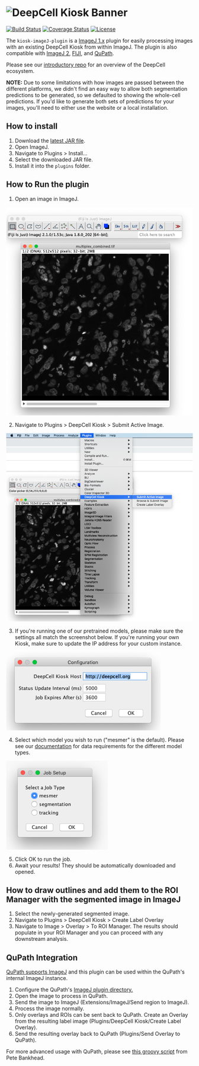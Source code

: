 # ![DeepCell Kiosk Banner](https://raw.githubusercontent.com/vanvalenlab/kiosk-console/master/docs/images/DeepCell_Kiosk_Banner.png)

[![Build Status](https://github.com/vanvalenlab/kiosk-imageJ-plugin/workflows/build/badge.svg)](https://github.com/vanvalenlab/kiosk-imageJ-plugin/actions)
[![Coverage Status](https://coveralls.io/repos/github/vanvalenlab/kiosk-imageJ-plugin/badge.svg?branch=master)](https://coveralls.io/github/vanvalenlab/kiosk-imageJ-plugin?branch=master)
[![License](https://img.shields.io/badge/License-Apache%202.0-blue.svg)](/LICENSE)

The `kiosk-imageJ-plugin` is a [ImageJ 1.x](https://imagej.net/ImageJ1) plugin for easily processing images with an existing DeepCell Kiosk from within ImageJ. The plugin is also compatible with [ImageJ 2](https://imagej.net/ImageJ2), [FIJI](https://imagej.net/Fiji/Downloads), and [QuPath](https://qupath.github.io/).

Please see our [introductory repo](https://github.com/vanvalenlab/intro-to-deepcell) for an overview of the DeepCell ecosystem.

**NOTE:** Due to some limitations with how images are passed between the different platforms, we didn't find an easy way to allow both segmentation predictions to be generated, so we defaulted to showing the whole-cell predictions. If you'd like to generate both sets of predictions for your images, you'll need to either use the website or a local installation.

## How to install

1. Download the [latest JAR file](https://github.com/vanvalenlab/kiosk-imageJ-plugin/releases/download/0.3.2/Kiosk_ImageJ-0.3.2.jar).
2. Open ImageJ.
3. Navigate to Plugins > Install...
4. Select the downloaded JAR file.
5. Install it into the `plugins` folder.

## How to Run the plugin

1. Open an image in ImageJ.

![image](resources/step_1_screenshot.png)

2. Navigate to Plugins > DeepCell Kiosk > Submit Active Image.  

![image](resources/step_2_screenshot.png)

3. If you're running one of our pretrained models, please make sure the settings all match the screenshot below. If you're running your own Kiosk, make sure to update the IP address for your custom instance.

![image](resources/step_3_screenshot.png)

4. Select which model you wish to run ("mesmer" is the default). Please see our [documentation](https://github.com/vanvalenlab/intro-to-deepcell/tree/master/pretrained_models#formatting-data-for-pre-trained-models) for data requirements for the different model types.

![image](resources/step_4_screenshot.png)

5. Click OK to run the job.
6. Await your results! They should be automatically downloaded and opened. 

## How to draw outlines and add them to the ROI Manager with the segmented image in ImageJ

1. Select the newly-generated segmented image.
2. Navigate to Plugins > DeepCell Kiosk > Create Label Overlay
3. Navigate to Image > Overlay > To ROI Manager. The results should populate in your ROI Manager and you can proceed with any downstream analysis.

## QuPath Integration

[QuPath supports ImageJ](https://qupath.readthedocs.io/en/latest/docs/advanced/imagej.html) and this plugin can be used within the QuPath's internal ImageJ instance.

1. Configure the QuPath's [ImageJ plugin directory.](https://qupath.readthedocs.io/en/latest/docs/advanced/imagej.html#accessing-imagej-plugins)
2. Open the image to process in QuPath.
3. Send the image to ImageJ (Extensions/ImageJ/Send region to ImageJ).
4. Process the image normally.
5. Only overlays and ROIs can be sent back to QuPath. Create an Overlay from the resulting label image (Plugins/DeepCell Kiosk/Create Label Overlay).
6. Send the resulting overlay back to QuPath (Plugins/Send Overlay to QuPath).

For more advanced usage with QuPath, please see [this groovy script](https://gist.github.com/petebankhead/db8548a0112bad089492061bf8046430) from Pete Bankhead.
